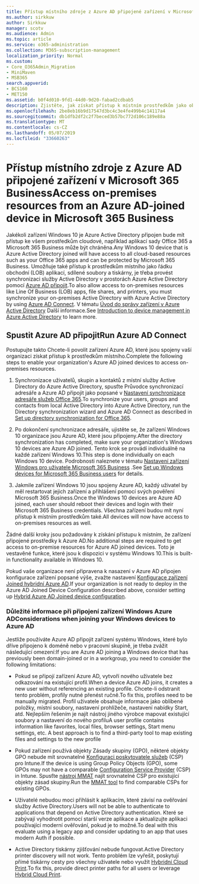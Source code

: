 ```yaml
---
title: Přístup místního zdroje z Azure AD připojené zařízení v Microsoft 365 Business
ms.author: sirkkuw
author: Sirkkuw
manager: scotv
ms.audience: Admin
ms.topic: article
ms.service: o365-administration
ms.collection: M365-subscription-management
localization_priority: Normal
ms.custom:
- Core_O365Admin_Migration
- MiniMaven
- MSB365
search.appverid:
- BCS160
- MET150
ms.assetid: b0f4d010-9fd1-44d0-9d20-fabad2cdbab5
description: Zjistěte, jak získat přístup k místním prostředkům jako obchodními apps, sdílených souborů a tiskáren ze služby Active Directory Azure připojené zařízení Windows 10.
ms.openlocfilehash: 2be8eb16b9d17547d3bc4c3e4fe499b4c14117a4
ms.sourcegitcommit: db1dfb2df2c2f7beced3b57bc772d106c189e88a
ms.translationtype: MT
ms.contentlocale: cs-CZ
ms.lasthandoff: 05/07/2019
ms.locfileid: "33660263"
---
```

# <a name="access-on-premises-resources-from-an-azure-ad-joined-device-in-microsoft-365-business"></a><span data-ttu-id="f6159-103">Přístup místního zdroje z Azure AD připojené zařízení v Microsoft 365 Business</span><span class="sxs-lookup"><span data-stu-id="f6159-103">Access on-premises resources from an Azure AD-joined device in Microsoft 365 Business</span></span>

<span data-ttu-id="f6159-104">Jakékoli zařízení Windows 10 je Azure Active Directory připojen bude mít přístup ke všem prostředkům cloudové, například aplikací sady Office 365 a Microsoft 365 Business může být chráněna.</span><span class="sxs-lookup"><span data-stu-id="f6159-104">Any Windows 10 device that is Azure Active Directory joined will have access to all cloud-based resources such as your Office 365 apps and can be protected by Microsoft 365 Business.</span></span> <span data-ttu-id="f6159-105">Umožňuje také přístup k prostředkům místního jako řádku obchodní (LOB) aplikací, sdílené soubory a tiskárny, je třeba provést synchronizaci služby Active Directory v prostorách Azure Active Directory pomocí [Azure AD připojit](https://docs.microsoft.com/en-us/azure/active-directory/connect/active-directory-aadconnect).</span><span class="sxs-lookup"><span data-stu-id="f6159-105">To also allow access to on-premises resources like Line Of Business (LOB) apps, file shares, and printers, you must synchronize your on-premises Active Directory with Azure Active Directory by using [Azure AD Connect](https://docs.microsoft.com/en-us/azure/active-directory/connect/active-directory-aadconnect).</span></span> <span data-ttu-id="f6159-106">V tématu [Úvod do správy zařízení v Azure Active Directory](https://docs.microsoft.com/en-us/azure/active-directory/device-management-introduction) Další informace.</span><span class="sxs-lookup"><span data-stu-id="f6159-106">See [Introduction to device management in Azure Active Directory](https://docs.microsoft.com/en-us/azure/active-directory/device-management-introduction) to learn more.</span></span> 
  
## <a name="run-azure-ad-connect"></a><span data-ttu-id="f6159-107">Spustit Azure AD připojit</span><span class="sxs-lookup"><span data-stu-id="f6159-107">Run Azure AD Connect</span></span>

<span data-ttu-id="f6159-108">Postupujte takto Chcete-li povolit zařízení Azure AD, které jsou spojeny vaší organizaci získat přístup k prostředkům místního.</span><span class="sxs-lookup"><span data-stu-id="f6159-108">Complete the following steps to enable your organization's Azure AD joined devices to access on-premises resources.</span></span>
  
1. <span data-ttu-id="f6159-109">Synchronizace uživatelů, skupin a kontaktů z místní služby Active Directory do Azure Active Directory, spusťte Průvodce synchronizací adresáře a Azure AD připojit jako popsané v [Nastavení synchronizace adresáře služeb Office 365](https://support.office.com/article/1b3b5318-6977-42ed-b5c7-96fa74b08846).</span><span class="sxs-lookup"><span data-stu-id="f6159-109">To synchronize your users, groups and contacts from local Active Directory into Azure Active Directory, run the Directory synchronization wizard and Azure AD Connect as described in [Set up directory synchronization for Office 365](https://support.office.com/article/1b3b5318-6977-42ed-b5c7-96fa74b08846).</span></span>
    
2. <span data-ttu-id="f6159-110">Po dokončení synchronizace adresáře, ujistěte se, že zařízení Windows 10 organizace jsou Azure AD, které jsou připojeny.</span><span class="sxs-lookup"><span data-stu-id="f6159-110">After the directory synchronization has completed, make sure your organization's Windows 10 devices are Azure AD joined.</span></span> <span data-ttu-id="f6159-111">Tento krok se provádí individuálně na každé zařízení Windows 10.</span><span class="sxs-lookup"><span data-stu-id="f6159-111">This step is done individually on each Windows 10 device.</span></span> <span data-ttu-id="f6159-112">Podrobnosti naleznete v tématu [Nastavení zařízení Windows pro uživatele Microsoft 365 Business](set-up-windows-devices.md) .</span><span class="sxs-lookup"><span data-stu-id="f6159-112">See [Set up Windows devices for Microsoft 365 Business users](set-up-windows-devices.md) for details.</span></span> 
    
3. <span data-ttu-id="f6159-113">Jakmile zařízení Windows 10 jsou spojeny Azure AD, každý uživatel by měl restartovat jejich zařízení a přihlášení pomocí svých pověření Microsoft 365 Business.</span><span class="sxs-lookup"><span data-stu-id="f6159-113">Once the Windows 10 devices are Azure AD joined, each user should reboot their devices and login with their Microsoft 365 Business credentials.</span></span> <span data-ttu-id="f6159-114">Všechna zařízení budou mít nyní přístup k místním prostředkům také.</span><span class="sxs-lookup"><span data-stu-id="f6159-114">All devices will now have access to on-premises resources as well.</span></span>
    
<span data-ttu-id="f6159-115">Žádné další kroky jsou požadovány k získání přístupu k místním, že zařízení připojené prostředky k Azure AD.</span><span class="sxs-lookup"><span data-stu-id="f6159-115">No additional steps are required to get access to on-premise resources for Azure AD joined devices.</span></span> <span data-ttu-id="f6159-116">Toto je vestavěné funkce, které jsou k dispozici v systému Windows 10.</span><span class="sxs-lookup"><span data-stu-id="f6159-116">This is built-in functionality available in Windows 10.</span></span> 
  
<span data-ttu-id="f6159-117">Pokud vaše organizace není připravena k nasazení v Azure AD připojen konfigurace zařízení popsané výše, zvažte nastavení [Konfigurace zařízení Joined hybridní Azure AD](manage-windows-devices.md).</span><span class="sxs-lookup"><span data-stu-id="f6159-117">If your organization is not ready to deploy in the Azure AD Joined Device Configuration described above, consider setting up [Hybrid Azure AD Joined device configuration](manage-windows-devices.md).</span></span>
  
### <a name="considerations-when-joining-your-windows-devices-to-azure-ad"></a><span data-ttu-id="f6159-118">Důležité informace při připojení zařízení Windows Azure AD</span><span class="sxs-lookup"><span data-stu-id="f6159-118">Considerations when joining your Windows devices to Azure AD</span></span>

<span data-ttu-id="f6159-119">Jestliže používáte Azure AD připojit zařízení systému Windows, které bylo dříve připojeno k doméně nebo v pracovní skupině, je třeba zvážit následující omezení:</span><span class="sxs-lookup"><span data-stu-id="f6159-119">If you are Azure AD joining a Windows device that has previously been domain-joined or in a workgroup, you need to consider the following limitations:</span></span>
  
- <span data-ttu-id="f6159-120">Pokud se připojí zařízení Azure AD, vytvoří nového uživatele bez odkazování na existující profil.</span><span class="sxs-lookup"><span data-stu-id="f6159-120">When a device Azure AD joins, it creates a new user without referencing an existing profile.</span></span> <span data-ttu-id="f6159-121">Chcete-li odstranit tento problém, profily nutné přenést ručně.</span><span class="sxs-lookup"><span data-stu-id="f6159-121">To fix this, profiles need to be manually migrated.</span></span> <span data-ttu-id="f6159-122">Profil uživatele obsahuje informace jako oblíbené položky, místní soubory, nastavení prohlížeče, nastavení nabídky Start, atd. Nejlepším řešením je najít nástroj jiného výrobce mapovat existující soubory a nastavení do nového profilu</span><span class="sxs-lookup"><span data-stu-id="f6159-122">A user profile contains information like favorites, local files, browser settings, Start menu settings, etc. A best approach is to find a third-party tool to map existing files and settings to the new profile</span></span>

- <span data-ttu-id="f6159-123">Pokud zařízení používá objekty Zásady skupiny (GPO), některé objekty GPO nebude mít srovnatelné [Konfiguraci poskytovatele služeb](https://docs.microsoft.com/windows/configuration/provisioning-packages/how-it-pros-can-use-configuration-service-providers) (CSP) pro Intune.</span><span class="sxs-lookup"><span data-stu-id="f6159-123">If the device is using Group Policy Objects (GPO), some GPOs may not have a comparable [Configuration Service Provider](https://docs.microsoft.com/windows/configuration/provisioning-packages/how-it-pros-can-use-configuration-service-providers) (CSP) in Intune.</span></span> <span data-ttu-id="f6159-124">Spusťte [nástroj MMAT](https://www.microsoft.com/download/details.aspx?id=45520) najít srovnatelné CSP pro existující objekty zásad skupiny.</span><span class="sxs-lookup"><span data-stu-id="f6159-124">Run the [MMAT tool](https://www.microsoft.com/download/details.aspx?id=45520) to find comparable CSPs for existing GPOs.</span></span>

- <span data-ttu-id="f6159-125">Uživatelé nebudou moci přihlásit k aplikacím, které závisí na ověřování služby Active Directory.</span><span class="sxs-lookup"><span data-stu-id="f6159-125">Users will not be able to authenticate to applications that depend on Active Directory authentication.</span></span> <span data-ttu-id="f6159-126">Které se zabývají vyhodnotit pomocí starší verze aplikace a aktualizujte aplikaci používající moderní ověřování, pokud je to možné.</span><span class="sxs-lookup"><span data-stu-id="f6159-126">To deal with this evaluate using a legacy app and consider updating to an app that uses modern Auth if possible.</span></span>

- <span data-ttu-id="f6159-127">Active Directory tiskárny zjišťování nebude fungovat.</span><span class="sxs-lookup"><span data-stu-id="f6159-127">Active Directory printer discovery will not work.</span></span> <span data-ttu-id="f6159-128">Tento problém lze vyřešit, poskytují přímé tiskárny cesty pro všechny uživatele nebo využít [Hybridní Cloud Print](https://docs.microsoft.com/windows-server/administration/hybrid-cloud-print/hybrid-cloud-print-deploy).</span><span class="sxs-lookup"><span data-stu-id="f6159-128">To fix this, provide direct printer paths for all users or leverage [Hybrid Cloud Print](https://docs.microsoft.com/windows-server/administration/hybrid-cloud-print/hybrid-cloud-print-deploy).</span></span>
